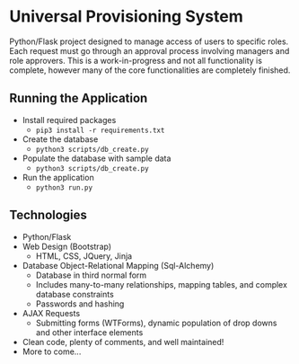 # Universal Provisioning System
Python/Flask project designed to manage access of users to specific roles. 
Each request must go through an approval process involving managers and role approvers.
This is a work-in-progress and not all functionality is complete, however many of the core functionalities are completely finished.

## Running the Application ##
  * Install required packages
    * `pip3 install -r requirements.txt`
  * Create the database
    * `python3 scripts/db_create.py`
  * Populate the database with sample data
    * `python3 scripts/db_create.py`
  * Run the application
    * `python3 run.py`
    
## Technologies ##
  * Python/Flask
  * Web Design (Bootstrap)
    * HTML, CSS, JQuery, Jinja
  * Database Object-Relational Mapping (Sql-Alchemy)
    * Database in third normal form
    * Includes many-to-many relationships, mapping tables, and complex database constraints
    * Passwords and hashing
  * AJAX Requests
    * Submitting forms (WTForms), dynamic population of drop downs and other interface elements
  * Clean code, plenty of comments, and well maintained!
  * More to come...